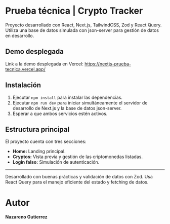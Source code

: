 # Prueba técnica | Crypto Tracker

Proyecto desarrollado con React, Next.js, TailwindCSS, Zod y React Query. Utiliza una base de datos simulada con json-server para gestión de datos en desarrollo.

## Demo desplegada
Link a la demo desplegada en Vercel: https://nextjs-prueba-tecnica.vercel.app/

## Instalación

1. Ejecutar `npm install` para instalar las dependencias.
2. Ejecutar `npm run dev` para iniciar simultáneamente el servidor de desarrollo de Next.js y la base de datos json-server.
3. Esperar a que ambos servicios estén activos.

## Estructura principal

El proyecto cuenta con tres secciones:

- **Home:** Landing principal.
- **Cryptos:** Vista previa y gestión de las criptomonedas listadas.
- **Login falso:** Simulación de autenticación.

---

Desarrollado con buenas prácticas y validación de datos con Zod. Usa React Query para el manejo eficiente del estado y fetching de datos.

# Autor
#### Nazareno Gutierrez

